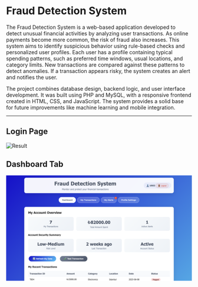# Fraud Detection System

The Fraud Detection System is a web-based application developed to detect unusual
financial activities by analyzing user transactions. As online payments become more common, the
risk of fraud also increases. This system aims to identify suspicious behavior using rule-based
checks and personalized user profiles. Each user has a profile containing typical spending patterns,
such as preferred time windows, usual locations, and category limits. New transactions are
compared against these patterns to detect anomalies. If a transaction appears risky, the system
creates an alert and notifies the user.

The project combines database design, backend logic, and user interface development. It was built 
using PHP and MySQL, with a responsive frontend created in HTML, CSS, and JavaScript. The system 
provides a solid base for future improvements like machine learning and mobile integration.

---

## Login Page

![Result](login.png)


## Dashboard Tab

![Result](dashboard.png)
